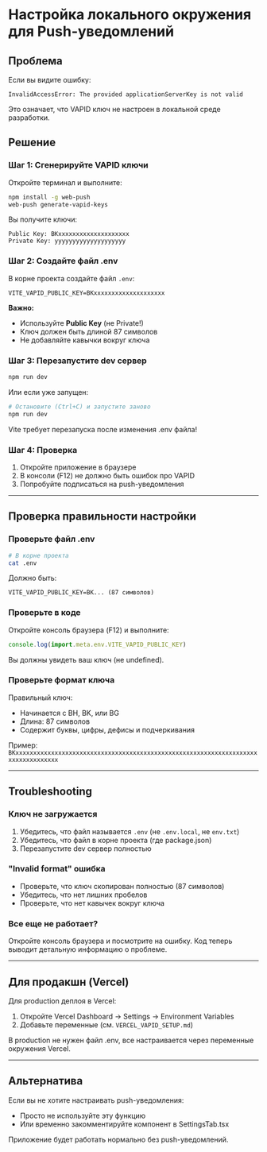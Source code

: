 # Настройка локального окружения для Push-уведомлений

## Проблема

Если вы видите ошибку:
```
InvalidAccessError: The provided applicationServerKey is not valid
```

Это означает, что VAPID ключ не настроен в локальной среде разработки.

## Решение

### Шаг 1: Сгенерируйте VAPID ключи

Откройте терминал и выполните:

```bash
npm install -g web-push
web-push generate-vapid-keys
```

Вы получите ключи:
```
Public Key: BKxxxxxxxxxxxxxxxxxxxx
Private Key: yyyyyyyyyyyyyyyyyyyy
```

### Шаг 2: Создайте файл .env

В корне проекта создайте файл `.env`:

```env
VITE_VAPID_PUBLIC_KEY=BKxxxxxxxxxxxxxxxxxxxx
```

**Важно:**
- Используйте **Public Key** (не Private!)
- Ключ должен быть длиной 87 символов
- Не добавляйте кавычки вокруг ключа

### Шаг 3: Перезапустите dev сервер

```bash
npm run dev
```

Или если уже запущен:
```bash
# Остановите (Ctrl+C) и запустите заново
npm run dev
```

Vite требует перезапуска после изменения .env файла!

### Шаг 4: Проверка

1. Откройте приложение в браузере
2. В консоли (F12) не должно быть ошибок про VAPID
3. Попробуйте подписаться на push-уведомления

---

## Проверка правильности настройки

### Проверьте файл .env

```bash
# В корне проекта
cat .env
```

Должно быть:
```
VITE_VAPID_PUBLIC_KEY=BK... (87 символов)
```

### Проверьте в коде

Откройте консоль браузера (F12) и выполните:

```javascript
console.log(import.meta.env.VITE_VAPID_PUBLIC_KEY)
```

Вы должны увидеть ваш ключ (не undefined).

### Проверьте формат ключа

Правильный ключ:
- Начинается с BH, BK, или BG
- Длина: 87 символов
- Содержит буквы, цифры, дефисы и подчеркивания

Пример: `BKxxxxxxxxxxxxxxxxxxxxxxxxxxxxxxxxxxxxxxxxxxxxxxxxxxxxxxxxxxxxxxxxxxxxxxxxxxxxxxxxxx`

---

## Troubleshooting

### Ключ не загружается

1. Убедитесь, что файл называется `.env` (не `.env.local`, не `env.txt`)
2. Убедитесь, что файл в корне проекта (где package.json)
3. Перезапустите dev сервер полностью

### "Invalid format" ошибка

- Проверьте, что ключ скопирован полностью (87 символов)
- Убедитесь, что нет лишних пробелов
- Проверьте, что нет кавычек вокруг ключа

### Все еще не работает?

Откройте консоль браузера и посмотрите на ошибку. Код теперь выводит детальную информацию о проблеме.

---

## Для продакшн (Vercel)

Для production деплоя в Vercel:

1. Откройте Vercel Dashboard → Settings → Environment Variables
2. Добавьте переменные (см. `VERCEL_VAPID_SETUP.md`)

В production не нужен файл .env, все настраивается через переменные окружения Vercel.

---

## Альтернатива

Если вы не хотите настраивать push-уведомления:
- Просто не используйте эту функцию
- Или временно закомментируйте компонент в SettingsTab.tsx

Приложение будет работать нормально без push-уведомлений.





